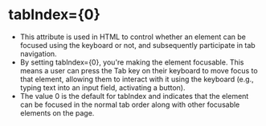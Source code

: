 # tabIndex={0}

- This attribute is used in HTML to control whether an element can be focused using the keyboard or not, and subsequently participate in tab navigation.
- By setting tabIndex={0}, you're making the element focusable. This means a user can press the Tab key on their keyboard to move focus to that element, allowing them to interact with it using the keyboard (e.g., typing text into an input field, activating a button).
- The value 0 is the default for tabIndex and indicates that the element can be focused in the normal tab order along with other focusable elements on the page.